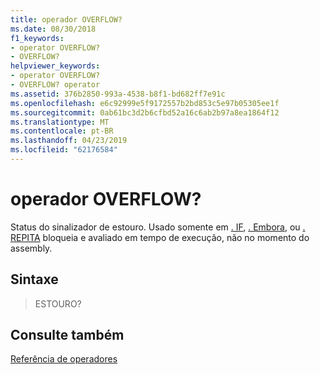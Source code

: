 ```yaml
---
title: operador OVERFLOW?
ms.date: 08/30/2018
f1_keywords:
- operator OVERFLOW?
- OVERFLOW?
helpviewer_keywords:
- operator OVERFLOW?
- OVERFLOW? operator
ms.assetid: 376b2850-993a-4538-b8f1-bd682ff7e91c
ms.openlocfilehash: e6c92999e5f9172557b2bd853c5e97b05305ee1f
ms.sourcegitcommit: 0ab61bc3d2b6cfbd52a16c6ab2b97a8ea1864f12
ms.translationtype: MT
ms.contentlocale: pt-BR
ms.lasthandoff: 04/23/2019
ms.locfileid: "62176584"
---
```

# <a name="operator-overflow"></a>operador OVERFLOW?

Status do sinalizador de estouro. Usado somente em [. IF](../../assembler/masm/dot-if.md), [. Embora](../../assembler/masm/dot-while.md), ou [. REPITA](../../assembler/masm/dot-repeat.md) bloqueia e avaliado em tempo de execução, não no momento do assembly.

## <a name="syntax"></a>Sintaxe

> ESTOURO?

## <a name="see-also"></a>Consulte também

[Referência de operadores](../../assembler/masm/operators-reference.md)<br/>